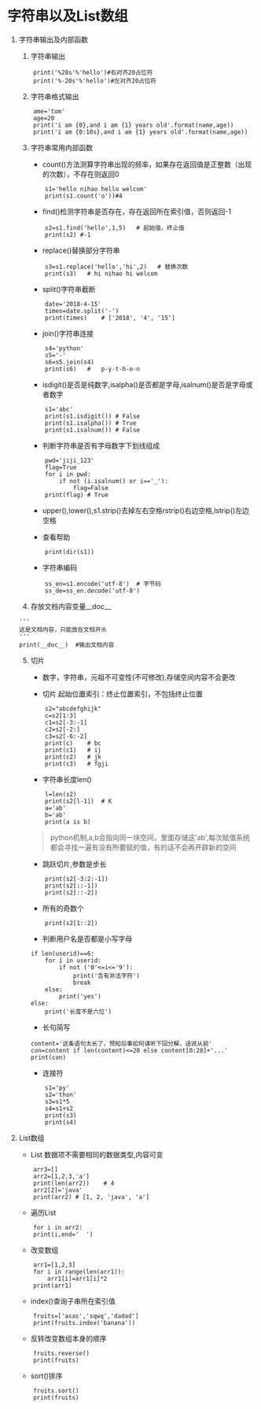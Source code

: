 # 字符串以及List数组

1. 字符串输出及内部函数
    1. 字符串输出

    ```
        print('%20s'%'hello')#右对齐20占位符
        print('%-20s'%'hello')#左对齐20占位符
    ```

    2. 字符串格式输出

    ```
        ame='tom'
        age=20
        print('i am {0},and i am {1} years old'.format(name,age))
        print('i am {0:10s},and i am {1} years old'.format(name,age))
    ```

    3. 字符串常用内部函数

        * count()方法测算字符串出现的频率，如果存在返回值是正整数（出现的次数），不存在则返回0

        ```
            s1='hello nihao hello welcom'
            print(s1.count('o'))#4
        ```

        * find()检测字符串是否存在，存在返回所在索引值，否则返回-1

        ```
            s2=s1.find('hello',1,5)   # 起始值，终止值
            print(s2) #-1
        ```

        * replace()替换部分字符串

        ```
            s3=s1.replace('hello','hi',2)   # 替换次数
            print(s3)   # hi nihao hi welcom
        ```

        * split()字符串截断

        ```
            date='2018-4-15'
            times=date.split('-')
            print(times)    # ['2018', '4', '15']
        ```

        * join()字符串连接

        ```
            s4='python'
            s5='-'
            s6=s5.join(s4)
            print(s6)   #   p-y-t-h-o-n
        ```

        * isdigit()是否是纯数字,isalpha()是否都是字母,isalnum()是否是字母或者数字

        ```
            s1='abc'
            print(s1.isdigit()) # False
            print(s1.isalpha()) # True
            print(s1.isalnum()) # False
        ```

        * 判断字符串是否有字母数字下划线组成

        ```
            pwd='jiji_123'
            flag=True
            for i in pwd:
                if not (i.isalnum() or i=='_'):
                    flag=False
            print(flag) # True
        ```

        * upper(),lower(),s1.strip()去掉左右空格rstrip()右边空格,lstrip()左边空格

        * 查看帮助

        ```
            print(dir(s1))
        ```

        * 字符串编码

        ```
            ss_en=s1.encode('utf-8')  # 字节码
            ss_de=ss_en.decode('utf-8')
        ```

    4. 存放文档内容变量__doc__

    ```
    '''
    这是文档内容，只能放在文档开头
    '''
    print(__doc__)  #输出文档内容
    ```

    5. 切片

        * 数字，字符串，元祖不可变性(不可修改),存储空间内容不会更改

        * 切片 起始位置索引：终止位置索引，不包括终止位置

        ```
            s2="abcdefghijk"
            c=s2[1:3]
            c1=s2[-3:-1]
            c2=s2[-2:]
            c3=s2[-6:-2]
            print(c)    # bc
            print(c1)   # ij
            print(c2)   # jk
            print(c3)   # fgji
        ```

        * 字符串长度len()

        ```
            l=len(s2)
            print(s2[l-1])  # K
            a='ab'
            b='ab'
            print(a is b)
        ```
        >python机制,a,b会指向同一块空间，里面存储这'ab',每次赋值系统都会寻找一遍有没有所要赋的值，有的话不会再开辟新的空间

        * 跳跃切片,参数是步长

        ```
            print(s2[-3:2:-1])
            print(s2[::-1])
            print(s2[::-2])
        ```

        * 所有的奇数个

        ```
            print(s2[1::2])
        ```

        * 判断用户名是否都是小写字母

        ```
        if len(userid)==6:
            for i in userid:
                if not ('0'<=i<='9'):
                    print('含有非法字符')
                    break
            else:
                print('yes')
        else:
            print('长度不是六位')
        ```

        * 长句简写

        ```
        content='这条语句太长了，预知后事如何请听下回分解，话说从前'
        con=content if len(content)<=20 else content[0:20]+'...'
        print(con)
        ```

        * 连接符

        ```
            s1='py'
            s2='thon'
            s3=s1*5
            s4=s1+s2
            print(s3)
            print(s4)
        ```

2. List数组

    * List 数据项不需要相同的数据类型,内容可变

    ```
        arr3=[]
        arr2=[1,2,3,'a']
        print(len(arr2))    # 4
        arr2[2]='java'
        print(arr2) # [1, 2, 'java', 'a']
    ```

    * 遍历List

    ```
        for i in arr2:
        print(i,end='  ')
    ```

    * 改变数组

    ```
        arr1=[1,2,3]
        for i in range(len(arr1)):
            arr1[i]=arr1[i]*2
        print(arr1)
    ```

    * index()查询子串所在索引值

    ```
        fruits=['asas','sqwq','dadad']
        print(fruits.index('banana'))
    ```

    * 反转改变数组本身的顺序

    ```
        fruits.reverse()
        print(fruits)
    ```

    * sort()排序

    ```
        fruits.sort()
        print(fruits)
    ```








